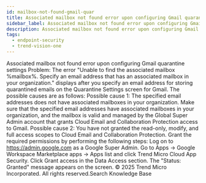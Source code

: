 ```yaml
---
id: mailbox-not-found-gmail-quar
title: Associated mailbox not found error upon configuring Gmail quarantine settings
sidebar_label: Associated mailbox not found error upon configuring Gmail quarantine settings
description: Associated mailbox not found error upon configuring Gmail quarantine settings
tags:
  - endpoint-security
  - trend-vision-one
---
```


 Associated mailbox not found error upon configuring Gmail quarantine settings Problem: The error "Unable to find the associated mailbox %mailbox%. Specify an email address that has an associated mailbox in your organization." displays after you specify an email address for storing quarantined emails on the Quarantine Settings screen for Gmail. The possible causes are as follows: Possible cause 1: The specified email addresses does not have associated mailboxes in your organization. Make sure that the specified email addresses have associated mailboxes in your organization, and the mailbox is valid and managed by the Global Super Admin account that grants Cloud Email and Collaboration Protection access to Gmail. Possible cause 2: You have not granted the read-only, modify, and full access scopes to Cloud Email and Collaboration Protection. Grant the required permissions by performing the following steps: Log on to https://admin.google.com as a Google Super Admin. Go to Apps → Google Workspace Marketplace apps → Apps list and click Trend Micro Cloud App Security. Click Grant access in the Data Access section. The "Status: Granted" message appears on the screen. © 2025 Trend Micro Incorporated. All rights reserved.Search Knowledge Base